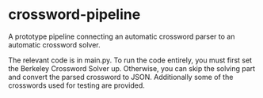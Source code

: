 # crossword-pipeline
A prototype pipeline connecting an automatic crossword parser to an automatic crossword solver.


The relevant code is in main.py. To run the code entirely, you must first set the Berkeley Crossword Solver up. Otherwise, you can skip the solving part and convert the parsed crossword to JSON. Additionally some of the crosswords used for testing are provided.

